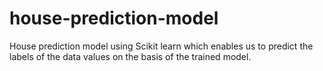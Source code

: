 # house-prediction-model

House prediction model using Scikit learn which enables us to predict the labels of the data values on
the basis of the trained model.
